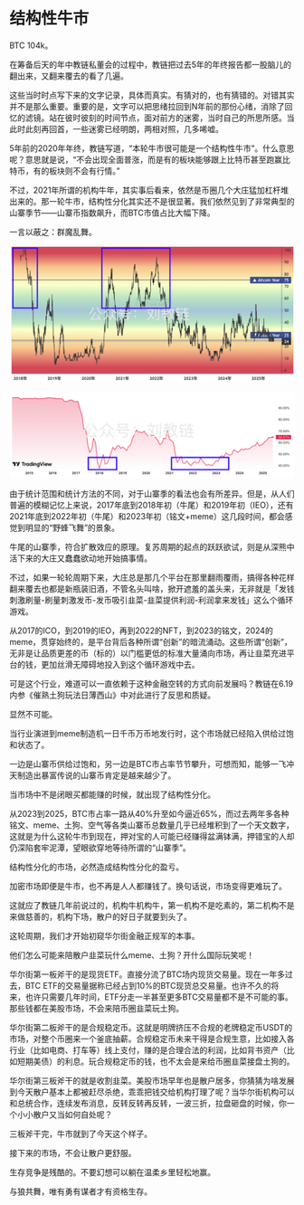 # 结构性牛市

BTC 104k。

在筹备后天的年中教链私董会的过程中，教链把过去5年的年终报告都一股脑儿的翻出来，又翻来覆去的看了几遍。

这些当时时点写下来的文字记录，具体而真实。有猜对的，也有猜错的。对错其实并不是那么重要。重要的是，文字可以把思绪拉回到N年前的那份心绪，消除了回忆的滤镜。站在彼时彼刻的时间节点，面对前方的迷雾，当时自己的所思所感。当此时此刻再回首，一些迷雾已经明朗，两相对照，几多唏嘘。

5年前的2020年年终，教链写道，“本轮牛市很可能是一个结构性牛市”。什么意思呢？意思就是说，“不会出现全面普涨，而是有的板块能够跟上比特币甚至跑赢比特币，有的板块则不会有行情。”

不过，2021年所谓的机构牛年，其实事后看来，依然是币圈几个大庄猛加杠杆堆出来的。那一轮牛市，结构性分化其实还不是很显著。我们依然见到了非常典型的山寨季节——山寨币指数飙升，而BTC市值占比大幅下降。

一言以蔽之：群魔乱舞。

![](2025-06-20-A01.png)

![](2025-06-20-A02.png)

由于统计范围和统计方法的不同，对于山寨季的看法也会有所差异。但是，从人们普遍的模糊记忆上来说，2017年底到2018年初（牛尾）和2019年初（IEO），还有2021年底到2022年初（牛尾）和2023年初（铭文+meme）这几段时间，都会感觉到明显的“野蜂飞舞”的景象。

牛尾的山寨季，符合扩散效应的原理。复苏周期的起点的跃跃欲试，则是从深熊中活下来的大庄又蠢蠢欲动地开始搞事情。

不过，如果一轮轮周期下来，大庄总是那几个平台在那里翻雨覆雨，搞得各种花样翻来覆去也都是新瓶装旧酒，不管名头叫啥，掀开遮羞的盖头来，无非就是「发钱刺激刷量-刷量刺激发币-发币吸引韭菜-韭菜提供利润-利润拿来发钱」这么个循环游戏。

从2017的ICO，到2019的IEO，再到2022的NFT，到2023的铭文，2024的meme，贯穿始终的，是平台背后各种所谓“创新”的暗流涌动。这些所谓“创新”，无非是让品质更差的币（标的）以门槛更低的标准大量涌向市场，再让韭菜充进平台的钱，更加丝滑无障碍地投入到这个循环游戏中去。

可是这个行业，难道可以一直依赖于这种金融空转的方式向前发展吗？教链在6.19内参《催熟土狗玩法日薄西山》中对此进行了反思和质疑。

显然不可能。

当行业演进到meme制造机一日千币万币地发行时，这个市场就已经陷入供给过饱和状态了。

一边是山寨币供给过饱和，另一边是BTC市占率节节攀升，可想而知，能够一飞冲天制造出暴富传说的山寨币肯定是越来越少了。

当市场中不是闭眼买都能赚的时候，就出现了结构性分化。

从2023到2025，BTC市占率一路从40%升至如今逼近65%，而过去两年多各种铭文、meme、土狗、空气等各类山寨币总数量几乎已经堆积到了一个天文数字，这就是为什么这轮牛市到现在，押对宝的人可能已经赚得盆满钵满，押错宝的人却仍深陷套牢泥潭，望眼欲穿地等待所谓的“山寨季”。

结构性分化的市场，必然造成结构性分化的盈亏。

加密市场即便是牛市，也不再是人人都赚钱了。换句话说，市场变得更难玩了。

这就应了教链几年前说过的，机构牛机构牛，第一机构不是吃素的，第二机构不是来做慈善的，机构下场，散户的好日子就要到头了。

这轮周期，我们才开始初窥华尔街金融正规军的本事。

他们怎么可能来陪散户韭菜玩什么meme、土狗？开什么国际玩笑呢！

华尔街第一板斧干的是现货ETF。直接分流了BTC场内现货交易量。现在一年多过去，BTC ETF的交易量据称已经占到10%的BTC现货总交易量。也许不久的将来，也许只需要几年时间，ETF分走一半甚至更多BTC交易量都不是不可能的事。那些钱都在美股市场，不会来陪币圈韭菜玩土狗。

华尔街第二板斧干的是合规稳定币。这就是明牌挤压不合规的老牌稳定币USDT的市场，对整个币圈来一个釜底抽薪。合规稳定币未来干得是合规生意，比如接入各行业（比如电商、打车等）线上支付，赚的是合理合法的利润，比如背书资产（比如短期美债）的利息。玩合规稳定币的钱，也不太会是来给币圈韭菜接盘土狗的。

华尔街第三板斧干的就是收割韭菜。美股市场早年也是散户居多，你猜猜为啥发展到今天散户基本上都被赶尽杀绝，乖乖把钱交给机构打理了呢？当华尔街机构可以和总统合作，连续发布消息，反转反转再反转，一波三折，拉盘砸盘的时候，你一个小小散户又当如何自处呢？

三板斧干完，牛市就到了今天这个样子。

接下来的市场，不会让散户更舒服。

生存竞争是残酷的。不要幻想可以躺在温柔乡里轻松地赢。

与狼共舞，唯有勇有谋者才有资格生存。
